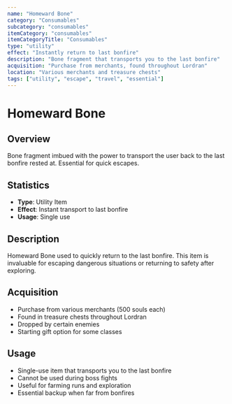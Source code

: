 ```yaml
---
name: "Homeward Bone"
category: "Consumables"
subcategory: "consumables"
itemCategory: "consumables"
itemCategoryTitle: "Consumables"
type: "utility"
effect: "Instantly return to last bonfire"
description: "Bone fragment that transports you to the last bonfire"
acquisition: "Purchase from merchants, found throughout Lordran"
location: "Various merchants and treasure chests"
tags: ["utility", "escape", "travel", "essential"]
---
```


# Homeward Bone

## Overview
Bone fragment imbued with the power to transport the user back to the last bonfire rested at. Essential for quick escapes.

## Statistics
- **Type**: Utility Item
- **Effect**: Instant transport to last bonfire
- **Usage**: Single use

## Description
Homeward Bone used to quickly return to the last bonfire. This item is invaluable for escaping dangerous situations or returning to safety after exploring.

## Acquisition
- Purchase from various merchants (500 souls each)
- Found in treasure chests throughout Lordran
- Dropped by certain enemies
- Starting gift option for some classes

## Usage
- Single-use item that transports you to the last bonfire
- Cannot be used during boss fights
- Useful for farming runs and exploration
- Essential backup when far from bonfires